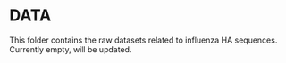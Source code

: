 # DATA

This folder contains the raw datasets related to influenza HA sequences.
Currently empty, will be updated.
